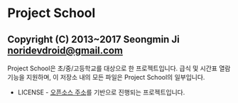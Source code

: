 Project School
=====================================
Copyright (C) 2013~2017 Seongmin Ji <noridevdroid@gmail.com>
----------------------------------------------------------------------------------------------


Project School은 초/중/고등학교를 대상으로 한 프로젝트입니다.
급식 및 시간표 열람기능을 지원하며, 이 저장소 내의 모든 파일은 Project School의 일부입니다.


- LICENSE -
[오픈소스 주소](https://bitbucket.org/whdghks913/wondanghighschool)를 기반으로 진행되는 프로젝트입니다.
